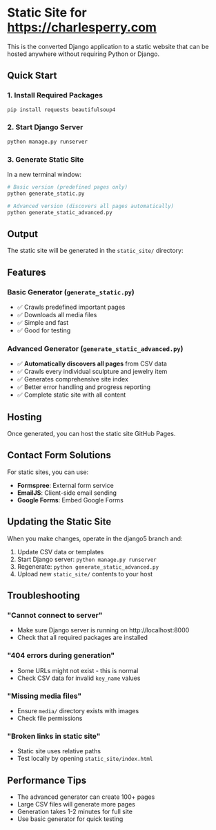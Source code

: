 # Static Site for https://charlesperry.com

This is the converted Django application to a static website that can be hosted anywhere without requiring Python or Django.

## Quick Start

### 1. Install Required Packages

```bash
pip install requests beautifulsoup4
```

### 2. Start Django Server

```bash
python manage.py runserver
```

### 3. Generate Static Site

In a new terminal window:

```bash
# Basic version (predefined pages only)
python generate_static.py

# Advanced version (discovers all pages automatically)
python generate_static_advanced.py
```

## Output

The static site will be generated in the `static_site/` directory:

## Features

### Basic Generator (`generate_static.py`)
- ✅ Crawls predefined important pages
- ✅ Downloads all media files
- ✅ Simple and fast
- ✅ Good for testing

### Advanced Generator (`generate_static_advanced.py`)
- ✅ **Automatically discovers all pages** from CSV data
- ✅ Crawls every individual sculpture and jewelry item
- ✅ Generates comprehensive site index
- ✅ Better error handling and progress reporting
- ✅ Complete static site with all content

## Hosting 

Once generated, you can host the static site GitHub Pages.

## Contact Form Solutions

For static sites, you can use:
- **Formspree**: External form service
- **EmailJS**: Client-side email sending
- **Google Forms**: Embed Google Forms

## Updating the Static Site

When you make changes, operate in the django5 branch and:

1. Update CSV data or templates
2. Start Django server: `python manage.py runserver`
3. Regenerate: `python generate_static_advanced.py`
4. Upload new `static_site/` contents to your host

## Troubleshooting

### "Cannot connect to server"
- Make sure Django server is running on http://localhost:8000
- Check that all required packages are installed

### "404 errors during generation"
- Some URLs might not exist - this is normal
- Check CSV data for invalid `key_name` values

### "Missing media files"
- Ensure `media/` directory exists with images
- Check file permissions

### "Broken links in static site"
- Static site uses relative paths
- Test locally by opening `static_site/index.html`

## Performance Tips

- The advanced generator can create 100+ pages
- Large CSV files will generate more pages
- Generation takes 1-2 minutes for full site
- Use basic generator for quick testing